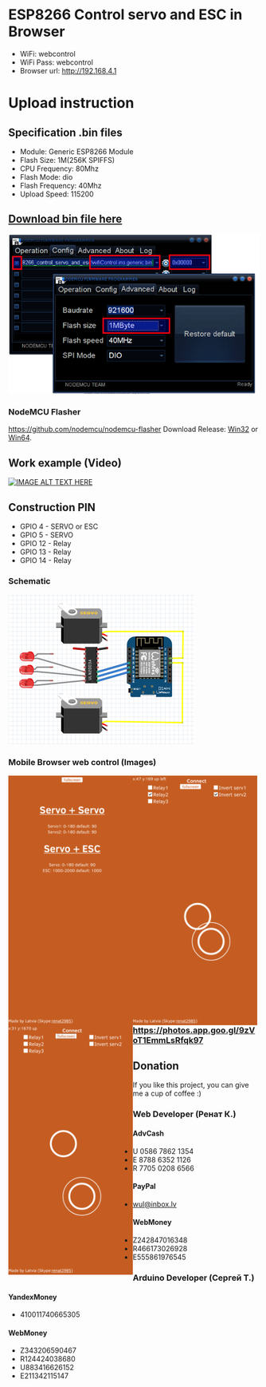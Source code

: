 # ESP8266 Control servo and ESC in Browser

 -  WiFi: webcontrol
 -  WiFi Pass: webcontrol
 -  Browser url: http://192.168.4.1

# Upload instruction

## Specification .bin files
  -  Module: Generic ESP8266 Module
  -  Flash Size: 1M(256K SPIFFS)
  -  CPU Frequency: 80Mhz
  -  Flash Mode: dio
  -  Flash Frequency: 40Mhz
  -  Upload Speed: 115200

## [Download bin file here](https://github.com/renat2985/esp8266_control_servo_and_esc/raw/master/wifiControl.ino.generic.bin)

![nodemcu-flasher](https://raw.githubusercontent.com/renat2985/esp8266_control_servo_and_esc/master/tutorial/nodemcu-flasher.png)
### NodeMCU Flasher
https://github.com/nodemcu/nodemcu-flasher
Download Release: [Win32](https://github.com/nodemcu/nodemcu-flasher/blob/master/Win32/Release/ESP8266Flasher.exe) or [Win64](https://github.com/nodemcu/nodemcu-flasher/blob/master/Win64/Release/ESP8266Flasher.exe).


## Work example (Video)

[![IMAGE ALT TEXT HERE](https://img.youtube.com/vi/9NU7gCPBSDI/0.jpg)](https://www.youtube.com/watch?v=9NU7gCPBSDI)


## Construction PIN
- GPIO 4 - SERVO or ESC
- GPIO 5 - SERVO
- GPIO 12 - Relay
- GPIO 13 - Relay
- GPIO 14 - Relay

### Schematic
![alt](https://raw.githubusercontent.com/renat2985/esp8266_control_servo_and_esc/master/tutorial/schematic.png)



### Mobile Browser web control (Images)
<a href="https://raw.githubusercontent.com/renat2985/esp8266_control_servo_and_esc/master/tutorial/phone1.png"><img src="https://raw.githubusercontent.com/renat2985/esp8266_control_servo_and_esc/master/tutorial/phone1.png" align="left" width="250" ></a>
<a href="https://raw.githubusercontent.com/renat2985/esp8266_control_servo_and_esc/master/tutorial/phone2.png"><img src="https://raw.githubusercontent.com/renat2985/esp8266_control_servo_and_esc/master/tutorial/phone2.png" align="left" width="250" ></a>
<a href="https://raw.githubusercontent.com/renat2985/esp8266_control_servo_and_esc/master/tutorial/phone3.png"><img src="https://raw.githubusercontent.com/renat2985/esp8266_control_servo_and_esc/master/tutorial/phone3.png" align="left" width="250" ></a>


### https://photos.app.goo.gl/9zVoT1EmmLsRfqk97

## Donation

If you like this project, you can give me a cup of coffee :)


### Web Developer (Ренат К.)
#### AdvCash

- U 0586 7862 1354
- E 8788 6352 1126
- R 7705 0208 6566

#### PayPal

- [wul@inbox.lv](https://www.paypal.me/renat2985/5)

#### WebMoney

- Z242847016348
- R466173026928
- E555861976545

### Arduino Developer (Сергей Т.)

#### YandexMoney

- 410011740665305

#### WebMoney

- Z343206590467
- R124424038680
- U883416626152
- E211342115147
